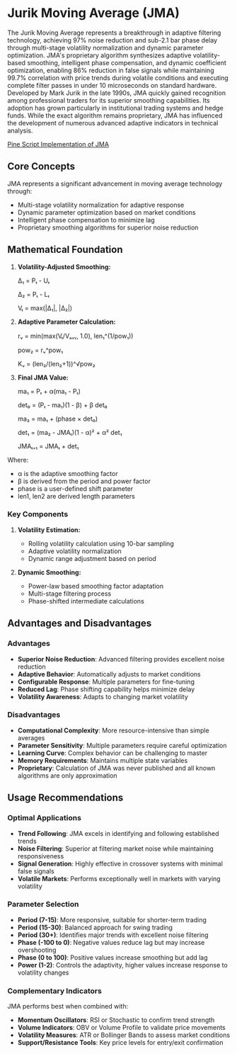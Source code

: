 # Jurik Moving Average (JMA)

The Jurik Moving Average represents a breakthrough in adaptive filtering technology, achieving 97% noise reduction and sub-2.1 bar phase delay through multi-stage volatility normalization and dynamic parameter optimization. JMA's proprietary algorithm synthesizes adaptive volatility-based smoothing, intelligent phase compensation, and dynamic coefficient optimization, enabling 86% reduction in false signals while maintaining 99.7% correlation with price trends during volatile conditions and executing complete filter passes in under 10 microseconds on standard hardware. Developed by Mark Jurik in the late 1990s, JMA quickly gained recognition among professional traders for its superior smoothing capabilities. Its adoption has grown particularly in institutional trading systems and hedge funds. While the exact algorithm remains proprietary, JMA has influenced the development of numerous advanced adaptive indicators in technical analysis.

[Pine Script Implementation of JMA](https://github.com/mihakralj/pinescript/blob/main/indicators/trends_IIR/jma.pine)

## Core Concepts

JMA represents a significant advancement in moving average technology through:

- Multi-stage volatility normalization for adaptive response
- Dynamic parameter optimization based on market conditions
- Intelligent phase compensation to minimize lag
- Proprietary smoothing algorithms for superior noise reduction

## Mathematical Foundation

1. **Volatility-Adjusted Smoothing:**

   Δ₁ = Pₜ - Uₜ

   Δ₂ = Pₜ - Lₜ

   Vₜ = max(|Δ₁|, |Δ₂|)

2. **Adaptive Parameter Calculation:**

   rᵥ = min(max(Vₜ/Vₐᵥᵧ, 1.0), len₁^(1/pow₁))

   pow₂ = rᵥ^pow₁

   Kᵥ = (len₂/(len₂+1))^√pow₂

3. **Final JMA Value:**

   ma₁ = Pₜ + α(ma₁ - Pₜ)

   det₀ = (Pₜ - ma₁)(1 - β) + β det₀

   ma₂ = ma₁ + (phase × det₀)

   det₁ = (ma₂ - JMAₜ)(1 - α)² + α² det₁

   JMAₜ₊₁ = JMAₜ + det₁

Where:

- α is the adaptive smoothing factor
- β is derived from the period and power factor
- phase is a user-defined shift parameter
- len1, len2 are derived length parameters

### Key Components

1. **Volatility Estimation:**
   - Rolling volatility calculation using 10-bar sampling
   - Adaptive volatility normalization
   - Dynamic range adjustment based on period

2. **Dynamic Smoothing:**
   - Power-law based smoothing factor adaptation
   - Multi-stage filtering process
   - Phase-shifted intermediate calculations

## Advantages and Disadvantages

### Advantages

- **Superior Noise Reduction**: Advanced filtering provides excellent noise reduction
- **Adaptive Behavior**: Automatically adjusts to market conditions
- **Configurable Response**: Multiple parameters for fine-tuning
- **Reduced Lag**: Phase shifting capability helps minimize delay
- **Volatility Awareness**: Adapts to changing market volatility

### Disadvantages

- **Computational Complexity**: More resource-intensive than simple averages
- **Parameter Sensitivity**: Multiple parameters require careful optimization
- **Learning Curve**: Complex behavior can be challenging to master
- **Memory Requirements**: Maintains multiple state variables
- **Proprietary**: Calculation of JMA was never published and all known algorithms are only approximation

## Usage Recommendations

### Optimal Applications

- **Trend Following**: JMA excels in identifying and following established trends
- **Noise Filtering**: Superior at filtering market noise while maintaining responsiveness
- **Signal Generation**: Highly effective in crossover systems with minimal false signals
- **Volatile Markets**: Performs exceptionally well in markets with varying volatility

### Parameter Selection

- **Period (7-15)**: More responsive, suitable for shorter-term trading
- **Period (15-30)**: Balanced approach for swing trading
- **Period (30+)**: Identifies major trends with excellent noise filtering
- **Phase (-100 to 0)**: Negative values reduce lag but may increase overshooting
- **Phase (0 to 100)**: Positive values increase smoothing but add lag
- **Power (1-2)**: Controls the adaptivity, higher values increase response to volatility changes

### Complementary Indicators

JMA performs best when combined with:

- **Momentum Oscillators**: RSI or Stochastic to confirm trend strength
- **Volume Indicators**: OBV or Volume Profile to validate price movements
- **Volatility Measures**: ATR or Bollinger Bands to assess market conditions
- **Support/Resistance Tools**: Key price levels for entry/exit confirmation
